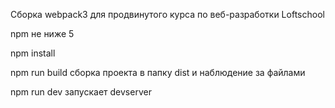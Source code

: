 Сборка webpack3 для продвинутого курса по веб-разработки Loftschool

npm не ниже 5

npm install

npm run build сборка проекта в папку dist и наблюдение за файлами

npm run dev запускает devserver